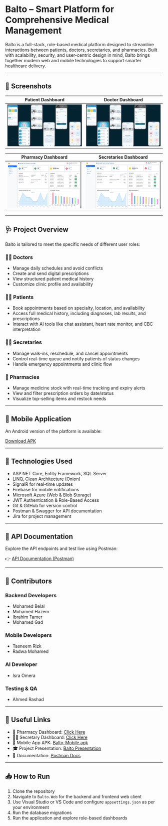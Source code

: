 # Balto – Smart Platform for Comprehensive Medical Management

Balto is a full-stack, role-based medical platform designed to streamline interactions between patients, doctors, secretaries, and pharmacies. Built with scalability, security, and user-centric design in mind, Balto brings together modern web and mobile technologies to support smarter healthcare delivery.

---

## 📸 Screenshots

| Patient Dashboard | Doctor Dashboard |
|-------------------|------------------|
| ![Patient](assets/Mobile.png) | ![Doctor](assets/Mobile.png) |

| Pharmacy Dashboard|  Secretaries Dashboard| 
|-------------------|-------------------
| ![Pharmacy](assets/Dashboard.png) |![Secretary](assets/Dashboard.png) |
---
## 🩺 Project Overview
Balto is tailored to meet the specific needs of different user roles:

### 👨‍⚕️ Doctors
- Manage daily schedules and avoid conflicts
- Create and send digital prescriptions
- View structured patient medical history
- Customize clinic profile and availability

### 👨‍💼 Patients
- Book appointments based on specialty, location, and availability
- Access full medical history, including diagnoses, lab results, and prescriptions
- Interact with AI tools like chat assistant, heart rate monitor, and CBC interpretation

### 👩‍💼 Secretaries
- Manage walk-ins, reschedule, and cancel appointments
- Control real-time queue and notify patients of status changes
- Handle emergency appointments and clinic flow

### 💊 Pharmacies
- Manage medicine stock with real-time tracking and expiry alerts
- View and filter prescription orders by date/status
- Visualize top-selling items and restock needs

---

## 📱 Mobile Application

An Android version of the platform is available:

[Download APK](./Balto-Mobile.apk)

---

## 🔧 Technologies Used

- ASP.NET Core, Entity Framework, SQL Server
- LINQ, Clean Architecture (Onion)
- SignalR for real-time updates
- Firebase for mobile notifications
- Microsoft Azure (Web & Blob Storage)
- JWT Authentication & Role-Based Access
- Git & GitHub for version control
- Postman & Swagger for API documentation
- Jira for project management

---

## 📄 API Documentation

Explore the API endpoints and test live using Postman:

👉 [API Documentation (Postman)](https://documenter.getpostman.com/view/40213053/2sAYX6pgzg)

---

## 👥 Contributors

### Backend Developers
- Mohamed Belal
- Mohamed Hazem
- Ibrahim Tamer
- Mohamed Gad

### Mobile Developers
- Tasneem Rizk
- Radwa Mohamed

### AI Developer
- Isra Omera

### Testing & QA
- Ahmed Rashad

---

## 🔗 Useful Links
- 💊 Pharmacy Dashboard: [Click Here](https://balto-pharmacy.azurewebsites.net/)
- 👨‍💻 Secretary Dashboard: [Click Here](https://balto-secretary.azurewebsites.net/)
- 📱 Mobile App APK: [Balto-Mobile.apk](./Balto-Mobile.apk)
- 🎓 Project Presentation: [Balto Presentation](https://www.canva.com/design/DAGwsacgbRI/pQ_-0zANTS17urQlTwy5ag/view?utm_content=DAGwsacgbRI&utm_campaign=designshare&utm_medium=link2&utm_source=uniquelinks&utlId=h630fd0260f)
- 📘 Documentation: [Postman Docs](https://documenter.getpostman.com/view/40213053/2sAYX6pgzg)

---

## 📥 How to Run

1. Clone the repository
2. Navigate to `Balto.Web` for the backend and frontend web client
3. Use Visual Studio or VS Code and configure `appsettings.json` as per your environment
4. Run the database migrations
5. Run the application and explore role-based dashboards


